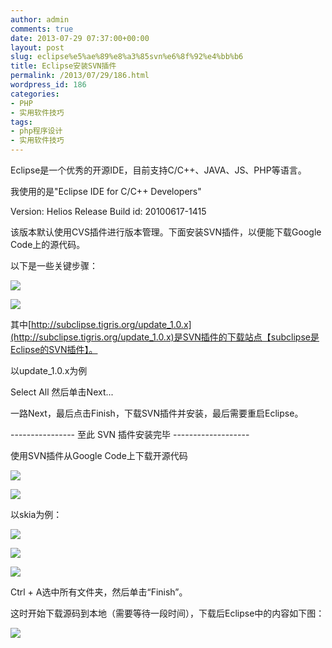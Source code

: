 ```yaml
---
author: admin
comments: true
date: 2013-07-29 07:37:00+00:00
layout: post
slug: eclipse%e5%ae%89%e8%a3%85svn%e6%8f%92%e4%bb%b6
title: Eclipse安装SVN插件
permalink: /2013/07/29/186.html
wordpress_id: 186
categories:
- PHP
- 实用软件技巧
tags:
- php程序设计
- 实用软件技巧
---
```






Eclipse是一个优秀的开源IDE，目前支持C/C++、JAVA、JS、PHP等语言。











我使用的是"Eclipse IDE for C/C++ Developers"





Version: Helios Release  Build id: 20100617-1415





  







该版本默认使用CVS插件进行版本管理。下面安装SVN插件，以便能下载Google Code上的源代码。





  







以下是一些关键步骤：





![](http://akmumu-wordpress.stor.sinaapp.com/wp-content/uploads/pic/other_site/pic002_cnblogs_2010080913095859.png)





![](http://akmumu-wordpress.stor.sinaapp.com/wp-content/uploads/pic/other_site/pic002_cnblogs_2010080913101916.png)





其中[http://subclipse.tigris.org/update_1.0.x](http://subclipse.tigris.org/update_1.0.x)是SVN插件的下载站点【subclipse是Eclipse的SVN插件】。





以update_1.0.x为例





Select All 然后单击Next...





一路Next，最后点击Finish，下载SVN插件并安装，最后需要重启Eclipse。





---------------- 至此 SVN 插件安装完毕 -------------------











使用SVN插件从Google Code上下载开源代码





![](http://akmumu-wordpress.stor.sinaapp.com/wp-content/uploads/pic/other_site/pic002_cnblogs_2010080913141049.png)  







![](http://akmumu-wordpress.stor.sinaapp.com/wp-content/uploads/pic/other_site/pic002_cnblogs_2010080913160791.png)  







以skia为例：





![](http://akmumu-wordpress.stor.sinaapp.com/wp-content/uploads/pic/other_site/pic002_cnblogs_2010080913162457.png)  







![](http://akmumu-wordpress.stor.sinaapp.com/wp-content/uploads/pic/other_site/pic002_cnblogs_2010080913165226.png)





![](http://akmumu-wordpress.stor.sinaapp.com/wp-content/uploads/pic/other_site/pic002_cnblogs_2010080913170647.png)  







Ctrl + A选中所有文件夹，然后单击“Finish”。





  







这时开始下载源码到本地（需要等待一段时间），下载后Eclipse中的内容如下图：





![](http://akmumu-wordpress.stor.sinaapp.com/wp-content/uploads/pic/other_site/pic002_cnblogs_2010080913183445.png)



